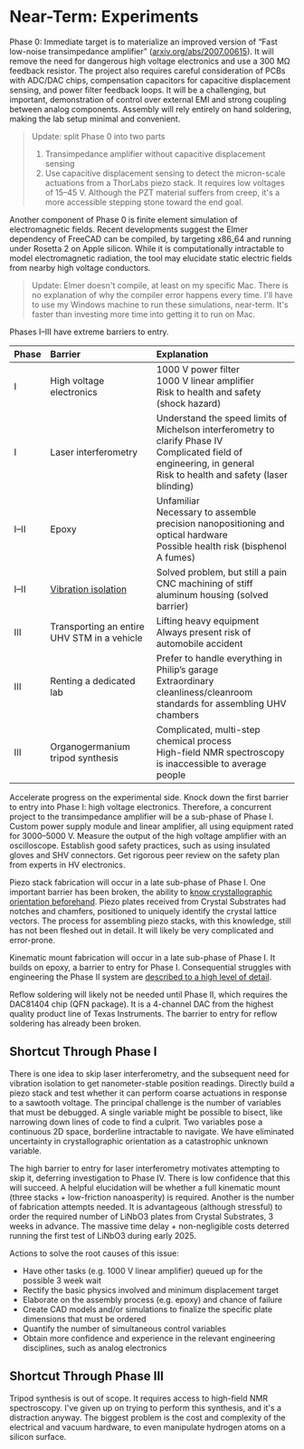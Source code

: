 # Near-Term: Experiments

Phase 0: Immediate target is to materialize an improved version of “Fast low-noise transimpedance amplifier” ([arxiv.org/abs/2007.00615](https://arxiv.org/abs/2007.00615)). It will remove the need for dangerous high voltage electronics and use a 300 MΩ feedback resistor. The project also requires careful consideration of PCBs with ADC/DAC chips, compensation capacitors for capacitive displacement sensing, and power filter feedback loops. It will be a challenging, but important, demonstration of control over external EMI and strong coupling between analog components. Assembly will rely entirely on hand soldering, making the lab setup minimal and convenient.

> Update: split Phase 0 into two parts
> 1) Transimpedance amplifier without capacitive displacement sensing
> 2) Use capacitive displacement sensing to detect the micron-scale actuations from a ThorLabs piezo stack. It requires low voltages of 15&ndash;45 V. Although the PZT material suffers from creep, it's a more accessible stepping stone toward the end goal.

Another component of Phase 0 is finite element simulation of electromagnetic fields. Recent developments suggest the Elmer dependency of FreeCAD can be compiled, by targeting x86\_64 and running under Rosetta 2 on Apple silicon. While it is computationally intractable to model electromagnetic radiation, the tool may elucidate static electric fields from nearby high voltage conductors.

> Update: Elmer doesn't compile, at least on my specific Mac. There is no explanation of why the compiler error happens every time. I'll have to use my Windows machine to run these simulations, near-term. It's faster than investing more time into getting it to run on Mac.

Phases I&ndash;III have extreme barriers to entry.

| Phase      | Barrier | Explanation |
| :--------- | :------ | :---------- |
| I          | High voltage electronics | 1000 V power filter<br>1000 V linear amplifier<br>Risk to health and safety (shock hazard) |
| I          | Laser interferometry | Understand the speed limits of Michelson interferometry to clarify Phase IV<br>Complicated field of engineering, in general<br>Risk to health and safety (laser blinding) |
| I&ndash;II | Epoxy | Unfamiliar<br>Necessary to assemble precision nanopositioning and optical hardware<br>Possible health risk (bisphenol A fumes) |
| I&ndash;II | [Vibration isolation](https://gist.github.com/philipturner/a365d72c1ba5c4eedf1c331bb21d586d) | Solved problem, but still a pain<br>CNC machining of stiff aluminum housing (solved barrier) |
| III        | Transporting an entire UHV STM in a vehicle | Lifting heavy equipment<br>Always present risk of automobile accident |
| III        | Renting a dedicated lab | Prefer to handle everything in Philip’s garage<br>Extraordinary cleanliness/cleanroom standards for assembling UHV chambers |
| III        | Organogermanium tripod synthesis | Complicated, multi-step chemical process<br>High-field NMR spectroscopy is inaccessible to average people |

Accelerate progress on the experimental side. Knock down the first barrier to entry into Phase I: high voltage electronics. Therefore, a concurrent project to the transimpedance amplifier will be a sub-phase of Phase I. Custom power supply module and linear amplifier, all using equipment rated for 3000&ndash;5000 V. Measure the output of the high voltage amplifier with an oscilloscope. Establish good safety practices, such as using insulated gloves and SHV connectors. Get rigorous peer review on the safety plan from experts in HV electronics.

Piezo stack fabrication will occur in a late sub-phase of Phase I. One important barrier has been broken, the ability to [know crystallographic orientation beforehand](https://gist.github.com/philipturner/9fb9d81c1d2d1427b4287541a99e6cec). Piezo plates received from Crystal Substrates had notches and chamfers, positioned to uniquely identify the crystal lattice vectors. The process for assembling piezo stacks, with this knowledge, still has not been fleshed out in detail. It will likely be very complicated and error-prone.

Kinematic mount fabrication will occur in a late sub-phase of Phase I. It builds on epoxy, a barrier to entry for Phase I. Consequential struggles with engineering the Phase II system are [described to a high level of detail](https://github.com/philipturner/home-built-stm).

Reflow soldering will likely not be needed until Phase II, which requires the DAC81404 chip (QFN package). It is a 4-channel DAC from the highest quality product line of Texas Instruments. The barrier to entry for reflow soldering has already been broken.

## Shortcut Through Phase I

There is one idea to skip laser interferometry, and the subsequent need for vibration isolation to get nanometer-stable position readings. Directly build a piezo stack and test whether it can perform coarse actuations in response to a sawtooth voltage. The principal challenge is the number of variables that must be debugged. A single variable might be possible to bisect, like narrowing down lines of code to find a culprit. Two variables pose a continuous 2D space, borderline intractable to navigate. We have eliminated uncertainty in crystallographic orientation as a catastrophic unknown variable.

The high barrier to entry for laser interferometry motivates attempting to skip it, deferring investigation to Phase IV. There is low confidence that this will succeed. A helpful elucidation will be whether a full kinematic mount (three stacks + low-friction nanoasperity) is required. Another is the number of fabrication attempts needed. It is advantageous (although stressful) to order the required number of LiNbO3 plates from Crystal Substrates, 3 weeks in advance. The massive time delay + non-negligible costs deterred running the first test of LiNbO3 during early 2025.

Actions to solve the root causes of this issue:
- Have other tasks (e.g. 1000 V linear amplifier) queued up for the possible 3 week wait
- Rectify the basic physics involved and minimum displacement target
- Elaborate on the assembly process (e.g. epoxy) and chance of failure
- Create CAD models and/or simulations to finalize the specific plate dimensions that must be ordered
- Quantify the number of simultaneous control variables
- Obtain more confidence and experience in the relevant engineering disciplines, such as analog electronics

## Shortcut Through Phase III

Tripod synthesis is out of scope. It requires access to high-field NMR spectroscopy. I've given up on trying to perform this synthesis, and it's a distraction anyway. The biggest problem is the cost and complexity of the electrical and vacuum hardware, to even manipulate hydrogen atoms on a silicon surface.
